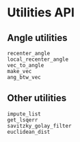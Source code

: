# Utilities API

## Angle utilities
```@docs
recenter_angle
local_recenter_angle
vec_to_angle
make_vec
ang_btw_vec
```

## Other utilities
```@docs
impute_list
get_lsqerr
savitzky_golay_filter
euclidean_dist
```